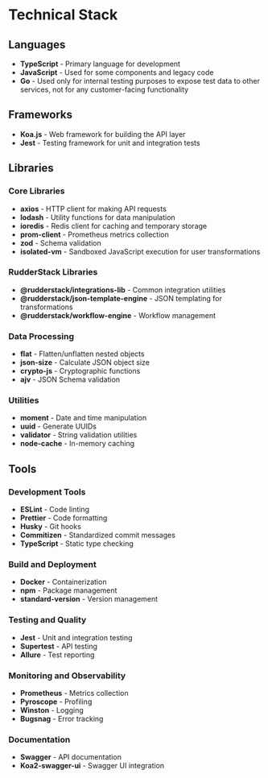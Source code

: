 # Technical Stack

## Languages

- **TypeScript** - Primary language for development
- **JavaScript** - Used for some components and legacy code
- **Go** - Used only for internal testing purposes to expose test data to other services, not for any customer-facing functionality

## Frameworks

- **Koa.js** - Web framework for building the API layer
- **Jest** - Testing framework for unit and integration tests

## Libraries

### Core Libraries

- **axios** - HTTP client for making API requests
- **lodash** - Utility functions for data manipulation
- **ioredis** - Redis client for caching and temporary storage
- **prom-client** - Prometheus metrics collection
- **zod** - Schema validation
- **isolated-vm** - Sandboxed JavaScript execution for user transformations

### RudderStack Libraries

- **@rudderstack/integrations-lib** - Common integration utilities
- **@rudderstack/json-template-engine** - JSON templating for transformations
- **@rudderstack/workflow-engine** - Workflow management

### Data Processing

- **flat** - Flatten/unflatten nested objects
- **json-size** - Calculate JSON object size
- **crypto-js** - Cryptographic functions
- **ajv** - JSON Schema validation

### Utilities

- **moment** - Date and time manipulation
- **uuid** - Generate UUIDs
- **validator** - String validation utilities
- **node-cache** - In-memory caching

## Tools

### Development Tools

- **ESLint** - Code linting
- **Prettier** - Code formatting
- **Husky** - Git hooks
- **Commitizen** - Standardized commit messages
- **TypeScript** - Static type checking

### Build and Deployment

- **Docker** - Containerization
- **npm** - Package management
- **standard-version** - Version management

### Testing and Quality

- **Jest** - Unit and integration testing
- **Supertest** - API testing
- **Allure** - Test reporting

### Monitoring and Observability

- **Prometheus** - Metrics collection
- **Pyroscope** - Profiling
- **Winston** - Logging
- **Bugsnag** - Error tracking

### Documentation

- **Swagger** - API documentation
- **Koa2-swagger-ui** - Swagger UI integration

